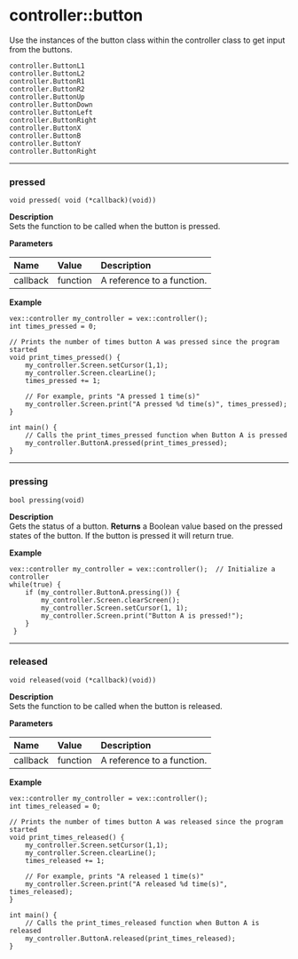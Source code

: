 # controller::button
Use the instances of the button class within the controller class to get input from the buttons.

`controller.ButtonL1` <br>
`controller.ButtonL2` <br>
`controller.ButtonR1` <br>
`controller.ButtonR2` <br>
`controller.ButtonUp` <br>
`controller.ButtonDown` <br>
`controller.ButtonLeft` <br>
`controller.ButtonRight` <br>
`controller.ButtonX` <br>
`controller.ButtonB` <br>
`controller.ButtonY` <br>
`controller.ButtonRight` <br>

______________________________________________________________________________________________________________________________

### pressed
`void pressed( void (*callback)(void))`

**Description** <br>
Sets the function to be called when the button is pressed.

**Parameters** 

| Name | Value | Description |
| :--- | :---- | :---------- |
| callback | function | A reference to a function. |

**Example** 
```clike
vex::controller my_controller = vex::controller();
int times_pressed = 0;

// Prints the number of times button A was pressed since the program started
void print_times_pressed() {    
    my_controller.Screen.setCursor(1,1);
    my_controller.Screen.clearLine();
    times_pressed += 1;
    
    // For example, prints "A pressed 1 time(s)"
    my_controller.Screen.print("A pressed %d time(s)", times_pressed);  
}

int main() {
    // Calls the print_times_pressed function when Button A is pressed
    my_controller.ButtonA.pressed(print_times_pressed);  
}
```
______________________________________________________________________________________________________________________________

### pressing
`bool pressing(void)`

**Description** <br>
Gets the status of a button.
**Returns** a Boolean value based on the pressed states of the button. If the button is pressed it will return true.

**Example** 
```clike
vex::controller my_controller = vex::controller();  // Initialize a controller
while(true) {
    if (my_controller.ButtonA.pressing()) {
        my_controller.Screen.clearScreen();
        my_controller.Screen.setCursor(1, 1);
        my_controller.Screen.print("Button A is pressed!");
    }
 }
```
______________________________________________________________________________________________________________________________

### released
`void released(void (*callback)(void))`

**Description** <br>
Sets the function to be called when the button is released.

**Parameters** 

| Name | Value | Description |
| :--- | :---- | :---------- |
| callback | function | A reference to a function. |

**Example** 
```clike
vex::controller my_controller = vex::controller();
int times_released = 0;

// Prints the number of times button A was released since the program started
void print_times_released() {    
    my_controller.Screen.setCursor(1,1);
    my_controller.Screen.clearLine();
    times_released += 1;
    
    // For example, prints "A released 1 time(s)"
    my_controller.Screen.print("A released %d time(s)", times_released);  
}

int main() {
    // Calls the print_times_released function when Button A is released
    my_controller.ButtonA.released(print_times_released);  
}
```

